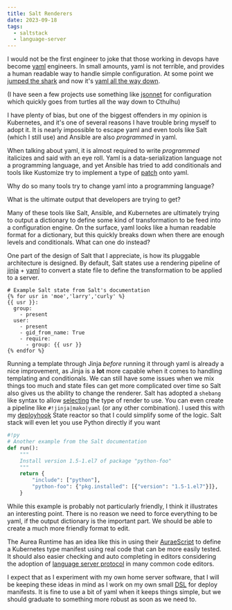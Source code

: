 ```yaml
---
title: Salt Renderers
date: 2023-09-18
tags:
  - saltstack
  - language-server
---
```


I would not be the first engineer to joke that those working in devops have become [yaml] engineers.
In small amounts, yaml is not terrible, and provides a human readable way to handle simple configuration.
At some point we [jumped the shark](https://en.wikipedia.org/wiki/Jumping_the_shark) and now it's [yaml all the way down](https://en.wikipedia.org/wiki/Turtles_all_the_way_down).

(I have seen a few projects use something like [jsonnet] for configuration which quickly goes from turtles all the way down to Cthulhu)

I have plenty of bias, but one of the biggest offenders in my opinion is Kubernetes, and it's one of several reasons I have trouble bring myself to adopt it.
It is nearly impossible to escape yaml and even tools like Salt (which I still use) and Ansible are also _programmed_ in yaml.

When talking about yaml, it is almost required to write _programmed_ italicizes and said with an eye roll.
Yaml is a data-serialization language not a programming language, and yet Ansible has tried to add conditionals and tools like Kustomize try to implement a type of [patch](<https://en.wikipedia.org/wiki/Patch_(Unix)>) onto yaml.

Why do so many tools try to change yaml into a programming language?

What is the ultimate output that developers are trying to get?

Many of these tools like Salt, Ansible, and Kubernetes are ultimately trying to output a dictionary to define some kind of transformation to be feed into a configuration engine.
On the surface, yaml looks like a human readable format for a dictionary, but this quickly breaks down when there are enough levels and conditionals.
What can one do instead?

One part of the design of Salt that I appreciate, is how its pluggable architecture is designed.
By default, Salt states use a rendering pipeline of [jinja] + [yaml] to convert a state file to define the transformation to be applied to a server.

```jinja
# Example Salt state from Salt's documentation
{% for usr in 'moe','larry','curly' %}
{{ usr }}:
  group:
    - present
  user:
    - present
    - gid_from_name: True
    - require:
      - group: {{ usr }}
{% endfor %}
```

Running a template through Jinja _before_ running it through yaml is already a nice improvement, as Jinja is a **lot** more capable when it comes to handling templating and conditionals.
We can still have some issues when we mix things too much and state files can get more complicated over time so Salt also gives us the ability to change the renderer.
Salt has adopted a `shebang` like syntax to allow [selecting] the type of render to use. You can even create a pipeline like `#!jinja|mako|yaml` (or any other combination).
I used this with my [deployhook] State reactor so that I could simplify some of the logic. Salt stack will even let you use Python directly if you want

```python
#!py
# Another example from the Salt documentation
def run():
    """
    Install version 1.5-1.el7 of package "python-foo"
    """
    return {
        "include": ["python"],
        "python-foo": {"pkg.installed": [{"version": "1.5-1.el7"}]},
    }
```

While this example is probably not particularly friendly, I think it illustrates an interesting point.
There is no reason we need to force everything to be yaml, if the output dictionary is the important part.
We should be able to create a much more friendly format to edit.

The Aurea Runtime has an idea like this in using their [AuraeScript] to define a Kubernetes type manifest using real code that can be more easily tested.
It should also easier checking and auto completing in editors considering the adoption of [language server protocol] in many common code editors.

I expect that as I experiment with my own home server software, that I will be keeping these ideas in mind as I work on my own small [DSL] for deploy manifests.
It is fine to use a bit of yaml when it keeps things simple, but we should graduate to something more robust as soon as we need to.

[jinja]: https://en.wikipedia.org/wiki/Jinja_(template_engine)
[yaml]: https://en.wikipedia.org/wiki/YAML
[selecting]: https://docs.saltproject.io/en/latest/ref/renderers/index.html#overriding-the-default-renderer
[deployhook]: https://github.com/kfdm/salt-deployhook
[auraescript]: https://aurae.io/auraescript/
[language server protocol]: https://microsoft.github.io/language-server-protocol/
[DSL]: https://en.wikipedia.org/wiki/Domain-specific_language
[jsonnet]: https://jsonnet.org/
